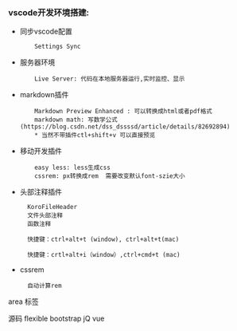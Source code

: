 ﻿
 ### vscode开发环境搭建:

  + 同步vscode配置
    ```
        Settings Sync

    ```

  + 服务器环境
    ```
        Live Server: 代码在本地服务器运行,实时监控、显示

    ```
    
  + markdown插件
    ```
        Markdown Preview Enhanced : 可以转换成html或者pdf格式
        markdown math: 写数学公式(https://blog.csdn.net/dss_dssssd/article/details/82692894)
        * 当然不带插件ctl+shift+v 可以直接预览
    ```

  + 移动开发插件
    ```
        easy less: less生成css
        cssrem: px转换成rem  需要改变默认font-szie大小
    ```
  + 头部注释插件
    ```
      KoroFileHeader
      文件头部注释
      函数注释

      快捷键：ctrl+alt+t (window), ctrl+alt+t(mac)

      快捷键：crtl+alt+i（window）,ctrl+cmd+t (mac)  
    ```  
  
  + cssrem
    ```
      自动计算rem
    ```

    
area 标签


源码
 flexible
 bootstrap
 jQ
 vue